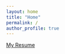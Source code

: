 ```yaml
---
layout: home
title: "Home"
permalink: /
author_profile: true
---
```


[My Resume](/assets/resume.pdf)